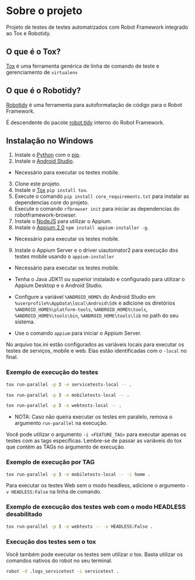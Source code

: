 # Sobre o projeto

Projeto de testes de testes automatizados com Robot Framework integrado ao Tox e Robotidy.

## O que é o Tox?

[Tox][WhatIsTox] é uma ferramenta genérica de linha de comando de teste e gerenciamento de ```virtualenv```

## O que é o Robotidy?

[Robotidy][RobotidyIntroduction] é uma ferramenta para autoformatação de código para o Robot Framework.

É descendente do pacote [robot.tidy][RobotidyRobotFramework] interno do Robot Framework.

## Instalação no Windows

1. Instale o [Python][Python] com o [pip][pip].
2. Instale o [Android Studio][AndroidStudio].
- Necessário para executar os testes mobile.
3. Clone este projeto.
4. Instale o [Tox][ToxInstall] ```pip install tox```.
5. Execute o comando ```pip install core_requirements.txt``` para instalar as dependencias core do projeto.
6. Execute o comando ```rfbrowser init``` para iniciar as dependencias do robotframework-browser.
7. Instale o [NodeJS][NodeJS] para utilizar o Appium.
8. Instale o [Appium 2.0][Appium2.0] ```npm install appium-installer -g```.
- Necessário para executar os testes mobile.
9. Instale o Appium Server e o driver uiautomator2 para execução dos testes mobile usando o ```appium-installer```
- Necessário para executar os testes mobile.

- Tenha o Java JDK11 ou superior instalado e configurado para utilizar o Appium Desktop e o Android Studio.

- Configure a variável `%ANDROID_HOME%` do Android Studio em `%userprofile%\AppData\local\Android\Sdk` e adicione os diretórios `%ANDROID_HOME%\platform-tools`, `%ANDROID_HOME%\tools`, `%ANDROID_HOME%\tools\bin`, `%ANDROID_HOME\tools\lib` no path do seu sistema.

- Use o comando `appium` para iniciar o Appium Server.

No arquivo tox.ini estão configurados as variáveis locais para executar os testes de serviços, mobile e web. Elas estão identificadas com o `-local` no final.


### Exemplo de execução do testes

```bash
tox run-parallel -p 3 -e servicetests-local -- .
```

```bash
tox run-parallel -p 3 -e mobiletests-local -- .
```

```bash
tox run-parallel -p 3 -e webtests-local -- .
```

- NOTA: Caso não queira executar os testes em paralelo, remova o argumento ```run-parallel``` na execução.

Você pode utilizar o argumento ```-i <FEATURE_TAG>``` para executar apenas os testes com as tags específicas. Lembre-se de passar as variáveis do tox que contém as TAGs no argumento de execução.

### Exemplo de execução por TAG

```bash
tox run-parallel -p 3 -e mobiletests-local -- -i home .
```

Para executar os testes Web sem o modo headless, adicione o argumento ```-v HEADLESS:False``` na linha de comando.

### Exemplo de execução dos testes web com o modo HEADLESS desabilitado

```bash
tox run-parallel -p 3 -e webtests -- -v HEADLESS:False .
```

### Execução dos testes sem o tox

Você também pode executar os testes sem utilizar o tox. Basta utilizar os comandos nativos do robot no seu terminal.

```bash
robot -d .logs_servicetest -i servicetest .
```

[WhatIsTox]: https://tox.wiki/en/latest/#what-is-tox
[RobotidyIntroduction]: https://robotidy.readthedocs.io/en/stable/#introduction
[RobotidyRobotFramework]: https://robotframework.org/robotframework/latest/RobotFrameworkUserGuide.html#tidy
[Python]: https://www.python.org/
[pip]: https://pip.pypa.io
[ToxInstall]: https://tox.wiki/en/latest/installation.html
[Appium2.0]: https://appium.io/
[AndroidStudio]: https://developer.android.com/studio
[NodeJS]: https://nodejs.org/en/